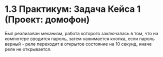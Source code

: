 # 1.3 Практикум: Задача Кейса 1 (Проект: домофон)
Был реализован механизм, работа которого заключалась в том, что на компютере вводится пароль, затем нажимается кнопка, если пароль верный - реле переходит в открытое состояние на 10 секунд, иначе реле не открывается.